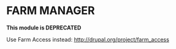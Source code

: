 FARM MANAGER
============

**This module is DEPRECATED**

Use Farm Access instead: http://drupal.org/project/farm_access
